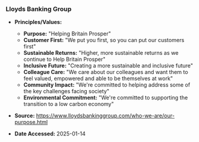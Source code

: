 ### Lloyds Banking Group

- **Principles/Values:**
  - **Purpose:** "Helping Britain Prosper"
  - **Customer First:** "We put you first, so you can put our customers first"
  - **Sustainable Returns:** "Higher, more sustainable returns as we continue to Help Britain Prosper"
  - **Inclusive Future:** "Creating a more sustainable and inclusive future"
  - **Colleague Care:** "We care about our colleagues and want them to feel valued, empowered and able to be themselves at work"
  - **Community Impact:** "We're committed to helping address some of the key challenges facing society"
  - **Environmental Commitment:** "We're committed to supporting the transition to a low carbon economy"

- **Source:** https://www.lloydsbankinggroup.com/who-we-are/our-purpose.html
- **Date Accessed:** 2025-01-14